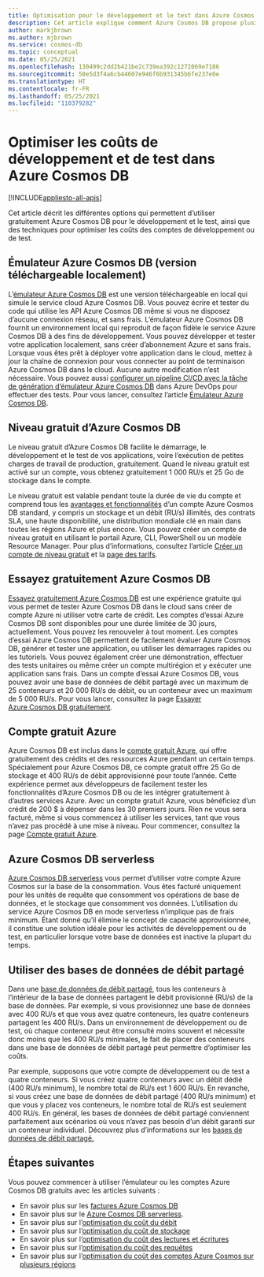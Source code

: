 ```yaml
---
title: Optimisation pour le développement et le test dans Azure Cosmos DB
description: Cet article explique comment Azure Cosmos DB propose plusieurs options pour développer et tester gratuitement le service.
author: markjbrown
ms.author: mjbrown
ms.service: cosmos-db
ms.topic: conceptual
ms.date: 05/25/2021
ms.openlocfilehash: 130499c2dd2b421be2c739ea392c1272069e7186
ms.sourcegitcommit: 58e5d3f4a6cb44607e946f6b931345b6fe237e0e
ms.translationtype: HT
ms.contentlocale: fr-FR
ms.lasthandoff: 05/25/2021
ms.locfileid: "110379282"
---
```

# <a name="optimize-development-and-testing-cost-in-azure-cosmos-db"></a>Optimiser les coûts de développement et de test dans Azure Cosmos DB
[!INCLUDE[appliesto-all-apis](includes/appliesto-all-apis.md)]

Cet article décrit les différentes options qui permettent d’utiliser gratuitement Azure Cosmos DB pour le développement et le test, ainsi que des techniques pour optimiser les coûts des comptes de développement ou de test.

## <a name="azure-cosmos-db-emulator-locally-downloadable-version"></a>Émulateur Azure Cosmos DB (version téléchargeable localement)

L’[émulateur Azure Cosmos DB](local-emulator.md) est une version téléchargeable en local qui simule le service cloud Azure Cosmos DB. Vous pouvez écrire et tester du code qui utilise les API Azure Cosmos DB même si vous ne disposez d’aucune connexion réseau, et sans frais. L’émulateur Azure Cosmos DB fournit un environnement local qui reproduit de façon fidèle le service Azure Cosmos DB à des fins de développement. Vous pouvez développer et tester votre application localement, sans créer d’abonnement Azure et sans frais. Lorsque vous êtes prêt à déployer votre application dans le cloud, mettez à jour la chaîne de connexion pour vous connecter au point de terminaison Azure Cosmos DB dans le cloud. Aucune autre modification n’est nécessaire. Vous pouvez aussi [configurer un pipeline CI/CD avec la tâche de génération d’émulateur Azure Cosmos DB](tutorial-setup-ci-cd.md) dans Azure DevOps pour effectuer des tests. Pour vous lancer, consultez l’article [Émulateur Azure Cosmos DB](local-emulator.md).

## <a name="azure-cosmos-db-free-tier"></a>Niveau gratuit d’Azure Cosmos DB

Le niveau gratuit d’Azure Cosmos DB facilite le démarrage, le développement et le test de vos applications, voire l’exécution de petites charges de travail de production, gratuitement. Quand le niveau gratuit est activé sur un compte, vous obtenez gratuitement 1 000 RU/s et 25 Go de stockage dans le compte.

Le niveau gratuit est valable pendant toute la durée de vie du compte et comprend tous les [avantages et fonctionnalités](introduction.md#key-benefits) d’un compte Azure Cosmos DB standard, y compris un stockage et un débit (RU/s) illimités, des contrats SLA, une haute disponibilité, une distribution mondiale clé en main dans toutes les régions Azure et plus encore. Vous pouvez créer un compte de niveau gratuit en utilisant le portail Azure, CLI, PowerShell ou un modèle Resource Manager. Pour plus d’informations, consultez l’article [Créer un compte de niveau gratuit](free-tier.md) et la [page des tarifs](https://azure.microsoft.com/pricing/details/cosmos-db/).

## <a name="try-azure-cosmos-db-for-free"></a>Essayez gratuitement Azure Cosmos DB

[Essayez gratuitement Azure Cosmos DB](https://azure.microsoft.com/try/cosmosdb/) est une expérience gratuite qui vous permet de tester Azure Cosmos DB dans le cloud sans créer de compte Azure ni utiliser votre carte de crédit. Les comptes d’essai Azure Cosmos DB sont disponibles pour une durée limitée de 30 jours, actuellement. Vous pouvez les renouveler à tout moment. Les comptes d’essai Azure Cosmos DB permettent de facilement évaluer Azure Cosmos DB, générer et tester une application, ou utiliser les démarrages rapides ou les tutoriels. Vous pouvez également créer une démonstration, effectuer des tests unitaires ou même créer un compte multirégion et y exécuter une application sans frais. Dans un compte d’essai Azure Cosmos DB, vous pouvez avoir une base de données de débit partagé avec un maximum de 25 conteneurs et 20 000 RU/s de débit, ou un conteneur avec un maximum de 5 000 RU/s. Pour vous lancer, consultez la page [Essayer Azure Cosmos DB gratuitement](https://azure.microsoft.com/try/cosmosdb/).

## <a name="azure-free-account"></a>Compte gratuit Azure

Azure Cosmos DB est inclus dans le [compte gratuit Azure](https://azure.microsoft.com/free), qui offre gratuitement des crédits et des ressources Azure pendant un certain temps. Spécialement pour Azure Cosmos DB, ce compte gratuit offre 25 Go de stockage et 400 RU/s de débit approvisionné pour toute l’année. Cette expérience permet aux développeurs de facilement tester les fonctionnalités d’Azure Cosmos DB ou de les intégrer gratuitement à d’autres services Azure. Avec un compte gratuit Azure, vous bénéficiez d’un crédit de 200 $ à dépenser dans les 30 premiers jours. Rien ne vous sera facturé, même si vous commencez à utiliser les services, tant que vous n’avez pas procédé à une mise à niveau. Pour commencer, consultez la page [Compte gratuit Azure](https://azure.microsoft.com/free).

## <a name="azure-cosmos-db-serverless"></a>Azure Cosmos DB serverless

[Azure Cosmos DB serverless](serverless.md) vous permet d’utiliser votre compte Azure Cosmos sur la base de la consommation. Vous êtes facturé uniquement pour les unités de requête que consomment vos opérations de base de données, et le stockage que consomment vos données. L’utilisation du service Azure Cosmos DB en mode serverless n’implique pas de frais minimum. Étant donné qu’il élimine le concept de capacité approvisionnée, il constitue une solution idéale pour les activités de développement ou de test, en particulier lorsque votre base de données est inactive la plupart du temps.

## <a name="use-shared-throughput-databases"></a>Utiliser des bases de données de débit partagé

Dans une [base de données de débit partagé](set-throughput.md#set-throughput-on-a-database), tous les conteneurs à l’intérieur de la base de données partagent le débit provisionné (RU/s) de la base de données. Par exemple, si vous provisionnez une base de données avec 400 RU/s et que vous avez quatre conteneurs, les quatre conteneurs partagent les 400 RU/s. Dans un environnement de développement ou de test, où chaque conteneur peut être consulté moins souvent et nécessite donc moins que les 400 RU/s minimales, le fait de placer des conteneurs dans une base de données de débit partagé peut permettre d’optimiser les coûts.

Par exemple, supposons que votre compte de développement ou de test a quatre conteneurs. Si vous créez quatre conteneurs avec un débit dédié (400 RU/s minimum), le nombre total de RU/s est 1 600 RU/s. En revanche, si vous créez une base de données de débit partagé (400 RU/s minimum) et que vous y placez vos conteneurs, le nombre total de RU/s est seulement 400 RU/s. En général, les bases de données de débit partagé conviennent parfaitement aux scénarios où vous n’avez pas besoin d’un débit garanti sur un conteneur individuel.  Découvrez plus d’informations sur les [bases de données de débit partagé.](set-throughput.md#set-throughput-on-a-database)

## <a name="next-steps"></a>Étapes suivantes

Vous pouvez commencer à utiliser l’émulateur ou les comptes Azure Cosmos DB gratuits avec les articles suivants :

* En savoir plus sur les [factures Azure Cosmos DB](understand-your-bill.md)
* En savoir plus sur le [Azure Cosmos DB serverless](serverless.md).
* En savoir plus sur l’[optimisation du coût du débit](optimize-cost-throughput.md)
* En savoir plus sur l’[optimisation du coût de stockage](optimize-cost-storage.md)
* En savoir plus sur l’[optimisation du coût des lectures et écritures](optimize-cost-reads-writes.md)
* En savoir plus sur l’[optimisation du coût des requêtes](./optimize-cost-reads-writes.md)
* En savoir plus sur l’[optimisation du coût des comptes Azure Cosmos sur plusieurs régions](optimize-cost-regions.md)